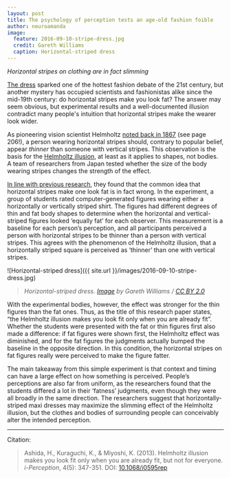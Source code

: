 ```yaml
---
layout: post
title: The psychology of perception tests an age-old fashion foible
author: neuroamanda
image:
  feature: 2016-09-10-stripe-dress.jpg
  credit: Gareth Williams
  caption: Horizontal-striped dress
---
```


_Horizontal stripes on clothing are in fact slimming_

[The dress](http://wp.me/p2UE9j-1da) sparked one of the hottest fashion debate of the 21st century, but another mystery has occupied scientists and fashionistas alike since the mid-19th century: do horizontal stripes make you look fat?
The answer may seem obvious, but experimental results and a well-documented illusion contradict many people's intuition that horizontal stripes make the wearer look wider.

<!--break-->

As pioneering vision scientist Helmholtz [noted back in 1867](http://poseidon.sunyopt.edu/helmholtz/OCRVolume3.pdf) (see page 206!), a person wearing horizontal stripes should, contrary to popular belief, appear _thinner_ than someone with vertical stripes.
This observation is the basis for the [Helmholtz illusion](http://www.bbc.co.uk/radio4/features/sywtbas/finalists/stripes/), at least as it applies to shapes, not bodies.
A team of researchers from Japan tested whether the size of the body wearing stripes changes the strength of the effect.

[In line with previous research](http://ipe.sagepub.com/content/2/1/69), they found that the common idea that horizontal stripes make one look fat is in fact wrong.
In the experiment, a group of students rated computer-generated figures wearing either a horizontally or vertically striped shirt.
The figures had different degrees of thin and fat body shapes to determine when the horizontal and vertical-striped figures looked ‘equally fat’ for each observer.
This measurement is a baseline for each person’s perception, and all participants perceived a person with horizontal stripes to be thinner than a person with vertical stripes.
This agrees with the phenomenon of the Helmholtz illusion, that a horizontally striped square is perceived as ‘thinner’ than one with vertical stripes.

![Horizontal-striped dress]({{ site.url }}/images/2016-09-10-stripe-dress.jpg)

> _Horizontal-striped dress. [Image](https://www.flickr.com/photos/gareth1953/9497924862) by Gareth Williams / [CC BY 2.0](https://creativecommons.org/licenses/by/2.0/)_

With the experimental bodies, however, the effect was stronger for the thin figures than the fat ones.
Thus, as the title of this research paper states, “the Helmholtz illusion makes you look fit only when you are already fit”.
Whether the students were presented with the fat or thin figures first also made a difference: if fat figures were shown first, the Helmholtz effect was diminished, and for the fat figures the judgments actually bumped the baseline in the opposite direction.
In this condition, the horizontal stripes on fat figures really were perceived to make the figure fatter.

The main takeaway from this simple experiment is that context and timing can have a large effect on how something is perceived.
People’s perceptions are also far from uniform, as the researchers found that the students differed a lot in their ‘fatness’ judgments, even though they were all broadly in the same direction.
The researchers suggest that horizontally-striped maxi dresses may maximize the slimming effect of the Helmholtz illusion, but the clothes and bodies of surrounding people can conceivably alter the intended perception.

---
Citation:

> Ashida, H., Kuraguchi, K., & Miyoshi, K. (2013). Helmholtz illusion makes you look fit only when you are already fit, but not for everyone. _i-Perception_, 4(5): 347-351. DOI: [10.1068/i0595rep](http://dx.doi.org/10.1068/i0595rep)
